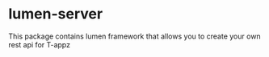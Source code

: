 # lumen-server
This package contains lumen framework that allows you to create your own rest api for T-appz
